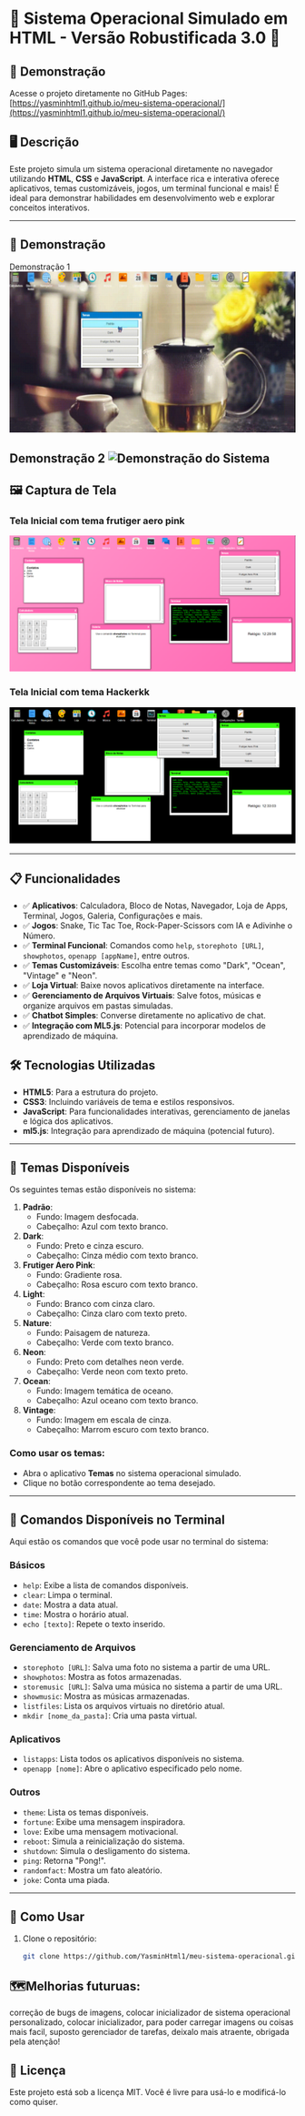 # 🌟 Sistema Operacional Simulado em HTML - Versão Robustificada 3.0 🌟
## 🚀 Demonstração
Acesse o projeto diretamente no GitHub Pages:  
[https://yasminhtml1.github.io/meu-sistema-operacional/](https://yasminhtml1.github.io/meu-sistema-operacional/)

## 🖥️ Descrição
Este projeto simula um sistema operacional diretamente no navegador utilizando **HTML**, **CSS** e **JavaScript**. A interface rica e interativa oferece aplicativos, temas customizáveis, jogos, um terminal funcional e mais! É ideal para demonstrar habilidades em desenvolvimento web e explorar conceitos interativos.

---

## 🎥 Demonstração
Demonstração 1
![Demonstração do Sistema](demonstração1.gif)

Demonstração 2
![Demonstração do Sistema](demonstração2.gif)
---

## 🖼️ Captura de Tela
### Tela Inicial com tema frutiger aero pink
![Tela Inicial do Sistema Operacional](Site.png)
### Tela Inicial com tema Hackerkk
![Tela Inicial do Sistema Operacional](Site2.png)

---

## 📋 Funcionalidades
- ✅ **Aplicativos**: Calculadora, Bloco de Notas, Navegador, Loja de Apps, Terminal, Jogos, Galeria, Configurações e mais.
- ✅ **Jogos**: Snake, Tic Tac Toe, Rock-Paper-Scissors com IA e Adivinhe o Número.
- ✅ **Terminal Funcional**: Comandos como `help`, `storephoto [URL]`, `showphotos`, `openapp [appName]`, entre outros.
- ✅ **Temas Customizáveis**: Escolha entre temas como "Dark", "Ocean", "Vintage" e "Neon".
- ✅ **Loja Virtual**: Baixe novos aplicativos diretamente na interface.
- ✅ **Gerenciamento de Arquivos Virtuais**: Salve fotos, músicas e organize arquivos em pastas simuladas.
- ✅ **Chatbot Simples**: Converse diretamente no aplicativo de chat.
- ✅ **Integração com ML5.js**: Potencial para incorporar modelos de aprendizado de máquina.

## 🛠️ Tecnologias Utilizadas
- **HTML5**: Para a estrutura do projeto.
- **CSS3**: Incluindo variáveis de tema e estilos responsivos.
- **JavaScript**: Para funcionalidades interativas, gerenciamento de janelas e lógica dos aplicativos.
- **ml5.js**: Integração para aprendizado de máquina (potencial futuro).

---

## 🌈 Temas Disponíveis
Os seguintes temas estão disponíveis no sistema:
1. **Padrão**:
   - Fundo: Imagem desfocada.
   - Cabeçalho: Azul com texto branco.
2. **Dark**:
   - Fundo: Preto e cinza escuro.
   - Cabeçalho: Cinza médio com texto branco.
3. **Frutiger Aero Pink**:
   - Fundo: Gradiente rosa.
   - Cabeçalho: Rosa escuro com texto branco.
4. **Light**:
   - Fundo: Branco com cinza claro.
   - Cabeçalho: Cinza claro com texto preto.
5. **Nature**:
   - Fundo: Paisagem de natureza.
   - Cabeçalho: Verde com texto branco.
6. **Neon**:
   - Fundo: Preto com detalhes neon verde.
   - Cabeçalho: Verde neon com texto preto.
7. **Ocean**:
   - Fundo: Imagem temática de oceano.
   - Cabeçalho: Azul oceano com texto branco.
8. **Vintage**:
   - Fundo: Imagem em escala de cinza.
   - Cabeçalho: Marrom escuro com texto branco.
### **Como usar os temas:**
- Abra o aplicativo **Temas** no sistema operacional simulado.
- Clique no botão correspondente ao tema desejado.

---

## 📜 Comandos Disponíveis no Terminal
Aqui estão os comandos que você pode usar no terminal do sistema:
### **Básicos**
- `help`: Exibe a lista de comandos disponíveis.
- `clear`: Limpa o terminal.
- `date`: Mostra a data atual.
- `time`: Mostra o horário atual.
- `echo [texto]`: Repete o texto inserido.
### **Gerenciamento de Arquivos**
- `storephoto [URL]`: Salva uma foto no sistema a partir de uma URL.
- `showphotos`: Mostra as fotos armazenadas.
- `storemusic [URL]`: Salva uma música no sistema a partir de uma URL.
- `showmusic`: Mostra as músicas armazenadas.
- `listfiles`: Lista os arquivos virtuais no diretório atual.
- `mkdir [nome_da_pasta]`: Cria uma pasta virtual.

### **Aplicativos**
- `listapps`: Lista todos os aplicativos disponíveis no sistema.
- `openapp [nome]`: Abre o aplicativo especificado pelo nome.

### **Outros**
- `theme`: Lista os temas disponíveis.
- `fortune`: Exibe uma mensagem inspiradora.
- `love`: Exibe uma mensagem motivacional.
- `reboot`: Simula a reinicialização do sistema.
- `shutdown`: Simula o desligamento do sistema.
- `ping`: Retorna "Pong!".
- `randomfact`: Mostra um fato aleatório.
- `joke`: Conta uma piada.

---

## 🧰 Como Usar
1. Clone o repositório:
   ```bash
   git clone https://github.com/YasminHtml1/meu-sistema-operacional.git
## 🗺️Melhorias futuruas:
correção de bugs de imagens, colocar inicializador de sistema operacional personalizado, colocar inicializador, para poder carregar imagens ou coisas mais facil, suposto gerenciador de tarefas, deixalo mais atraente, obrigada pela atenção!
## 📝 Licença
Este projeto está sob a licença MIT. Você é livre para usá-lo e modificá-lo como quiser.
